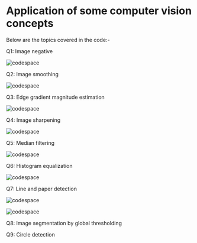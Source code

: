 # Application of some computer vision concepts
Below are the topics covered in the code:-


Q1: Image negative


![codespace](./output_image_negative.jpg)


Q2: Image smoothing


![codespace](./output_image_smoothing.jpg)


Q3: Edge gradient magnitude estimation


![codespace](./output_grad_mag.jpg)


Q4: Image sharpening


![codespace](./output_image_sharpening.jpg)


Q5: Median filtering


![codespace](./output_median_filtering.jpg)


Q6: Histogram equalization


![codespace](./output_histogram_equalization.jpg)


Q7: Line and paper detection


![codespace](./output_line_detection.jpg)


![codespace](./paper_test_50_99.jpg)


Q8: Image segmentation by global thresholding


Q9: Circle detection

